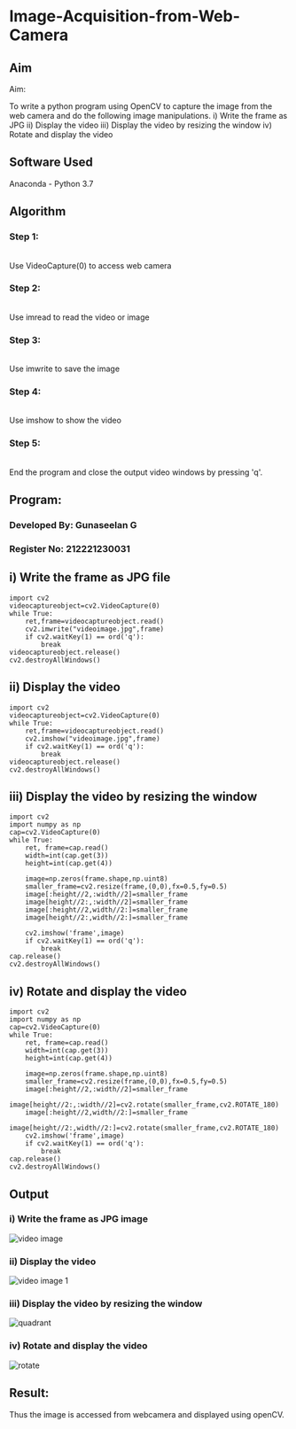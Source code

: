 # Image-Acquisition-from-Web-Camera
## Aim
 
Aim:
 
To write a python program using OpenCV to capture the image from the web camera and do the following image manipulations.
i) Write the frame as JPG 
ii) Display the video 
iii) Display the video by resizing the window
iv) Rotate and display the video

## Software Used
Anaconda - Python 3.7
## Algorithm
### Step 1:
<br>
Use VideoCapture(0) to access web camera

### Step 2:
<br>
Use imread to read the video or image

### Step 3:
<br>
Use imwrite to save the image

### Step 4:
<br>
Use imshow to show the video

### Step 5:
<br>
End the program and close the output video windows by pressing 'q'.

## Program:

### Developed By: Gunaseelan G
### Register No: 212221230031

## i) Write the frame as JPG file
```
import cv2
videocaptureobject=cv2.VideoCapture(0)
while True:
    ret,frame=videocaptureobject.read()
    cv2.imwrite("videoimage.jpg",frame)
    if cv2.waitKey(1) == ord('q'):
        break
videocaptureobject.release()
cv2.destroyAllWindows()
```

## ii) Display the video

```
import cv2
videocaptureobject=cv2.VideoCapture(0)
while True:
    ret,frame=videocaptureobject.read()
    cv2.imshow("videoimage.jpg",frame)
    if cv2.waitKey(1) == ord('q'):
        break
videocaptureobject.release()
cv2.destroyAllWindows()

```

## iii) Display the video by resizing the window
```
import cv2
import numpy as np
cap=cv2.VideoCapture(0)
while True:
    ret, frame=cap.read()
    width=int(cap.get(3))
    height=int(cap.get(4))
    
    image=np.zeros(frame.shape,np.uint8)
    smaller_frame=cv2.resize(frame,(0,0),fx=0.5,fy=0.5)
    image[:height//2,:width//2]=smaller_frame
    image[height//2:,:width//2]=smaller_frame
    image[:height//2,width//2:]=smaller_frame
    image[height//2:,width//2:]=smaller_frame
    
    cv2.imshow('frame',image)
    if cv2.waitKey(1) == ord('q'):
        break
cap.release()
cv2.destroyAllWindows()

```


## iv) Rotate and display the video
```
import cv2
import numpy as np
cap=cv2.VideoCapture(0)
while True:
    ret, frame=cap.read()
    width=int(cap.get(3))
    height=int(cap.get(4))
    
    image=np.zeros(frame.shape,np.uint8)
    smaller_frame=cv2.resize(frame,(0,0),fx=0.5,fy=0.5)
    image[:height//2,:width//2]=smaller_frame
    image[height//2:,:width//2]=cv2.rotate(smaller_frame,cv2.ROTATE_180)
    image[:height//2,width//2:]=smaller_frame
    image[height//2:,width//2:]=cv2.rotate(smaller_frame,cv2.ROTATE_180)
    cv2.imshow('frame',image)
    if cv2.waitKey(1) == ord('q'):
        break
cap.release()
cv2.destroyAllWindows()

```
## Output

### i) Write the frame as JPG image

![video image](https://user-images.githubusercontent.com/93427255/226166986-93f49cb1-78d3-4543-b3ca-c66ea0c376b9.png)




### ii) Display the video

![video image 1](https://user-images.githubusercontent.com/93427255/226166826-66c308bc-ded3-4457-97de-c06037888095.png)



### iii) Display the video by resizing the window

![quadrant](https://user-images.githubusercontent.com/93427255/226166873-a0f87ddf-f5af-43a6-a092-4aeead8b3e3d.png)




### iv) Rotate and display the video

![rotate](https://user-images.githubusercontent.com/93427255/226166859-93891b8e-02bd-4460-afad-62e11b53ea06.png)






## Result:
Thus the image is accessed from webcamera and displayed using openCV.
